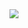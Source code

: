 <img src="https://capsule-render.vercel.app/api?type=waving&color=auto&height=300&section=header&text=Song%20In%20Tae&fontSize=90" />
